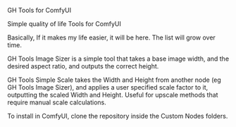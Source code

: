 GH Tools for ComfyUI

Simple quality of life Tools for ComfyUI

Basically, If it makes my life easier, it will be here. The list will grow over time.

GH Tools Image Sizer is a simple tool that takes a base image width, and the desired aspect ratio, and outputs the correct height.

GH Tools Simple Scale takes the Width and Height from another node (eg GH Tools Image Sizer), and applies a user specified scale factor to it, outputting the scaled Width and Height. Useful for upscale methods that require manual scale calculations.


To install in ComfyUI, clone the repository inside the Custom Nodes folders.
